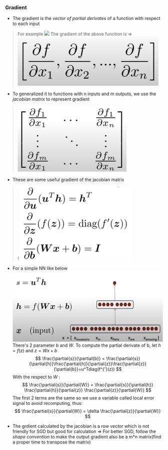 ### Gradient
* The gradient is the *vector of partial derivates* of a function with respect to each input
> For example
> ![](images/![](../2024-05-26-02-34-38.png).png)
> The gradient of the above function is =>
> ![](images/![alt%20text](image-1.png).png)
* To generalized it to functions with n inputs and m outputs, we use the *jacobian matrix* to represent gradient
> ![](images/![alt%20text](image-2.png).png)
* These are some useful gradient of the jacobian matrix
>!![](images/[alt%20text](image-5.png).png)
* For a simple NN like below
![](images/![alt%20text](image-4.png).png)
 There's 2 parameter *b* and *W*. To compute the partial derivate of b, let $h=f(z)$ and $z=Wx+b$
 $$
\frac{\partial{s}}{\partial{b}} = \frac{\partial{s}}{\partial{h}}\frac{\partial{h}}{\partial{z}}\frac{\partial{z}}{\partial{b}}=u^Tdiag(f^{'}(z))
$$
 With the respect to $W$ :
$$ 
\frac{\partial{s}}{\partial{W}} = \frac{\partial{s}}{\partial{h}} \frac{\partial{h}}{\partial{z}} \frac{\partial{z}}{\partial{W}} 
$$
The first 2 terms are the same so we use a variable called local error signal to avoid recomputing, thus:
$$ 
\frac{\partial{s}}{\partial{W}} = \delta \frac{\partial{z}}{\partial{W}} 
$$

* The grdient calculated by the jacobian is a *row vector* which is not friendly for SGD but good for calculation
    => For better SGD, follow the *shape convention* to make the output gradient also be a m\*n matrix(find a proper time to transpose the matrix)
